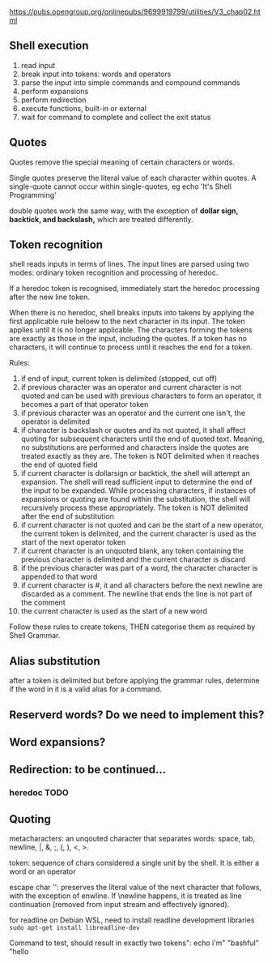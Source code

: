 https://pubs.opengroup.org/onlinepubs/9699919799/utilities/V3_chap02.html

## Shell execution

1. read input
2. break input into tokens: words and operators
3. parse the input into simple commands and compound commands
4. perform expansions
5. perform redirection
6. execute functions, built-in or external
7. wait for command to complete and collect the exit status

## Quotes

Quotes remove the special meaning of certain characters or words. 

Single quotes preserve the literal value of each character within quotes.
A single-quote cannot occur within single-quotes, eg echo 'It's Shell Programming' 

double quotes work the same way, with the exception of **dollar sign, backtick, and backslash,** which are treated differently.

## Token recognition

shell reads inputs in terms of lines. The input lines are parsed using two modes: ordinary token recognition and processing of heredoc.

If a heredoc token is recognised, immediately start the heredoc processing after the new line token. 

When there is no heredoc, shell breaks inputs into takens by applying the first applicable rule beloew to the next character in its input. The token applies until it is no longer applicable. The characters forming the tokens are exactly as those in the input, including the quotes. If a token has no characters, it will continue to process until it reaches the end for a token.

Rules:
1. if end of input, current token is delimited (stopped, cut off)
2. if previous character was an operator and current character is not quoted and can be used with previous characters to form an operator, it becomes a part of that operator token
3. if previous character was an operator and the current one isn't, the operator is delimited
4. if character is backslash or quotes and its not quoted, it shall affect quoting for subsequent characters until the end of quoted text. Meaning, no substitutions are performed and characters inside the quotes are treated exactly as they are. The token is NOT delimited when it reaches the end of quoted field
5. if current character is dollarsign or backtick, the shell will attempt an expansion. The shell will read sufficient input to determine the end of the input to be expanded. While processing characters, if instances of expansions or quoting are found within the substitution, the shell will recursively process these appropriately. The token is NOT delimited after the end of substitution
6. if current character is not quoted and can be the start of a new operator, the current token is delimited, and the current character is used as the start of the next operator token
7. if current character is an unquoted blank, any token containing the previous character is delimited and the current character is discard
8. if the previous character was part of a word, the character character is appended to that word
9. if current character is #, it and all characters before the next newline are discarded as a comment. The newline that ends the line is not part of the comment
10. the current character is used as the start of a new word

Follow these rules to create tokens, THEN categorise them as required by Shell Grammar. 

## Alias substitution

after a token is delimited but before applying the grammar rules, determine if the word in it is a valid alias for a command.

## Reserverd words? Do we need to implement this?

## Word expansions?

## Redirection: to be continued...

### heredoc TODO

## Quoting

metacharacters: an unqouted character that separates words: space, tab, newline, |, &, ;, (, ), <, >. 

token: sequence of chars considered a single unit by the shell. It is either a word or an operator

escape char '\': preserves the literal value of the next character that follows, with the exception of enwline. If \newline happens, it is treated as line continuation (removed from input stream and effectively ignored).

for readline on Debian WSL, need to install readline development libraries
`sudo apt-get install libreadline-dev`

Command to test, should result in exactly two tokens":
echo i\'m" "bashful" "hello